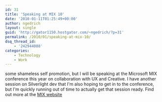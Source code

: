```yaml
---
id: 31
title: 'Speaking at MIX 10'
date: '2010-01-11T01:25:49+00:00'
author: ngedrich
layout: single
guid: 'http://gator1150.hostgator.com/~ngedrich/?p=31'
permalink: /2010/01/speaking-at-mix-10/
dsq_thread_id:
    - '242944088'
categories:
    - Technology
    - Work
---
```


some shameless self promotion, but I will be speaking at the Microsoft MIX conference this year on collaboration with UX and Creative. I have another session on Silverlight dev that I'm also hoping to get in to the conference, but I'm quickly running out of time to actually get that session ready. Find out more at the [MIX website](http://live.visitmix.com/Sessions/DS08)